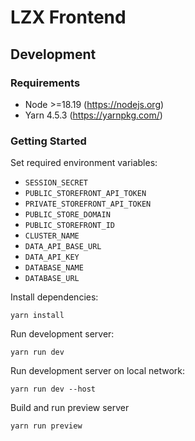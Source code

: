 # LZX Frontend

## Development

### Requirements

- Node >=18.19 (https://nodejs.org)
- Yarn 4.5.3 (https://yarnpkg.com/)

### Getting Started

Set required environment variables:

- `SESSION_SECRET`
- `PUBLIC_STOREFRONT_API_TOKEN`
- `PRIVATE_STOREFRONT_API_TOKEN`
- `PUBLIC_STORE_DOMAIN`
- `PUBLIC_STOREFRONT_ID`
- `CLUSTER_NAME`
- `DATA_API_BASE_URL`
- `DATA_API_KEY`
- `DATABASE_NAME`
- `DATABASE_URL`

Install dependencies:

```
yarn install
```

Run development server:

```
yarn run dev
```

Run development server on local network:

```
yarn run dev --host
```

Build and run preview server

```
yarn run preview
```
